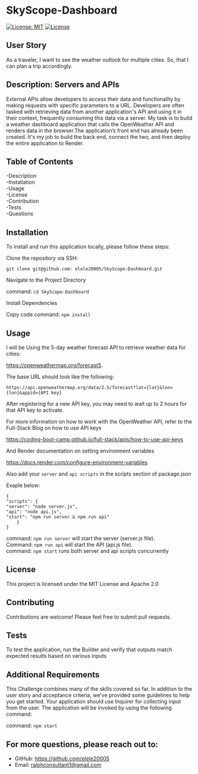 # SkyScope-Dashboard
[![License: MIT](https://img.shields.io/badge/License-MIT-yellow.svg)](https://opensource.org/licenses/MIT) 
[![License](https://img.shields.io/badge/License-Apache_2.0-blue.svg)](https://opensource.org/licenses/Apache-2.0) 

## User Story
As a traveler, I want to see the weather outlook for multiple cities. So, that I can plan a trip accordingly.

## Description: Servers and APIs
External APIs allow developers to access their data and functionality by making requests with specific parameters to a URL. Developers are often tasked with retrieving data from another application's API and using it in their context, frequently consuming this data via a server. My task is to build a weather dashboard application that calls the OpenWeather API and renders data in the browser.The application’s front end has already been created. It's my job to build the back end, connect the two, and then deploy the entire application to Render.

## Table of Contents

-Description      
-Installation   
-Usage     
-License       
-Contribution       
-Tests        
-Questions

## Installation
To install and run this application locally, please follow these steps:

Clone the repository via SSH:

`git clone git@github.com: elele20005/SkyScope-Dashboard.git`
       
   Navigate to the Project Directory


 command: `cd SkyScope-Dashboard`
 
Install Dependencies

Copy code
command:  `npm install`

## Usage

I will be Using the 5-day weather forecast API to retrieve weather data for cities:       

https://openweathermap.org/forecast5.


The base URL should look like the following:    

`https://api.openweathermap.org/data/2.5/forecast?lat={lat}&lon={lon}&appid={API key}`


After registering for a new API key, you may need to wait up to 2 hours for that API key to activate.

For more information on how to work with the OpenWeather API, refer to the Full-Stack Blog on how to use API keys

https://coding-boot-camp.github.io/full-stack/apis/how-to-use-api-keys  

And Render documentation on setting environment variables 

https://docs.render.com/configure-environment-variables

Also add your `server` and `api scripts` in the scripts section of package.json      

Exaple below:

`{ `        
`"scripts": { `     
` "server": "node server.js",  `    
  ` "api": "node api.js",  `      
   ` "start": "npm run server & npm run api"  `       
         `     } `       
         `}`      

command: `npm run server` will start the server (server.js file).      
Command: `npm run api` will start the API (api.js file).          
command: `npm start` runs both server and api scripts concurrently

## License
This project is licensed under the MIT License and Apache 2.0

## Contributing
Contributions are welcome! Please feel free to submit pull requests.

## Tests
To test the application, run the Builder and verify that outputs match expected results based on various inputs


## Additional Requirements
This Challenge combines many of the skills covered so far. In addition to the user story and acceptance criteria, we've provided some guidelines to help you get started. Your application should use Inquirer for collecting input from the user. The application will be invoked by using the following command:

command:  `npm start` 

## For more questions, please reach out to:
 
- GitHub: https://github.com/elele20005
- Email: ralphconsultant1@gmail.com
